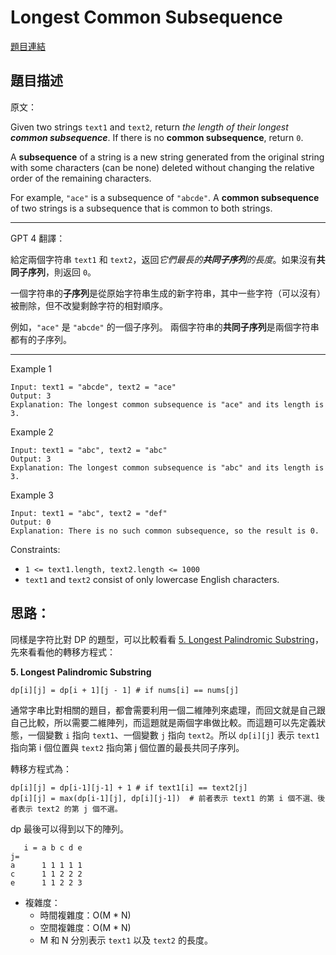 # Longest Common Subsequence

[題目連結](https://leetcode.com/problems/longest-common-subsequence/description/)

## 題目描述
原文：
  
Given two strings `text1` and `text2`, return *the length of their longest **common subsequence***. If there is no **common subsequence**, return `0`.

A **subsequence** of a string is a new string generated from the original string with some characters (can be none) deleted without changing the relative order of the remaining characters.

For example, `"ace"` is a subsequence of `"abcde"`.
A **common subsequence** of two strings is a subsequence that is common to both strings.

----

GPT 4 翻譯：

給定兩個字符串 `text1` 和 `text2`，返回*它們最長的**共同子序列**的長度*。如果沒有**共同子序列**，則返回 `0`。

一個字符串的**子序列**是從原始字符串生成的新字符串，其中一些字符（可以沒有）被刪除，但不改變剩餘字符的相對順序。

例如，`"ace"` 是 `"abcde"` 的一個子序列。
兩個字符串的**共同子序列**是兩個字符串都有的子序列。


----

Example 1
```
Input: text1 = "abcde", text2 = "ace" 
Output: 3  
Explanation: The longest common subsequence is "ace" and its length is 3.
```

Example 2
```
Input: text1 = "abc", text2 = "abc"
Output: 3
Explanation: The longest common subsequence is "abc" and its length is 3.
```

Example 3
```
Input: text1 = "abc", text2 = "def"
Output: 0
Explanation: There is no such common subsequence, so the result is 0.
```

Constraints:
* `1 <= text1.length, text2.length <= 1000`
* `text1` and `text2` consist of only lowercase English characters.


## 思路：

同樣是字符比對 DP 的題型，可以比較看看 [5. Longest Palindromic Substring](../5.%20Longest%20Palindromic%20Substring/)，先來看看他的轉移方程式：  

**5. Longest Palindromic Substring**
```
dp[i][j] = dp[i + 1][j - 1] # if nums[i] == nums[j]
```

通常字串比對相關的題目，都會需要利用一個二維陣列來處理，而回文就是自己跟自己比較，所以需要二維陣列，而這題就是兩個字串做比較。而這題可以先定義狀態，一個變數 `i` 指向 `text1`、一個變數 `j` 指向 `text2`。所以 `dp[i][j]` 表示 `text1` 指向第 i 個位置與 `text2` 指向第 j 個位置的最長共同子序列。

轉移方程式為：
```
dp[i][j] = dp[i-1][j-1] + 1 # if text1[i] == text2[j]
dp[i][j] = max(dp[i-1][j], dp[i][j-1])  # 前者表示 text1 的第 i 個不選、後者表示 text2 的第 j 個不選。
```

dp 最後可以得到以下的陣列。
```
   i = a b c d e
j=
a      1 1 1 1 1
c      1 1 2 2 2
e      1 1 2 2 3
```

* 複雜度：
  * 時間複雜度：O(M * N)
  * 空間複雜度：O(M * N)
  * M 和 N 分別表示 `text1` 以及 `text2` 的長度。
